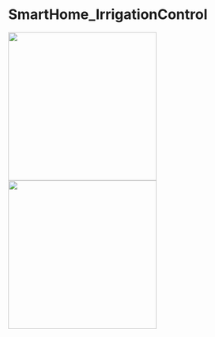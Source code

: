 # SmartHome_IrrigationControl





<img src="pict/Top.png" width="300">  <img src="pict/Bot.png" width="300">

